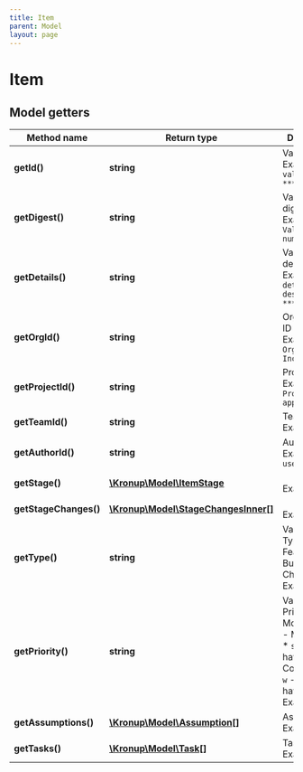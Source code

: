```yaml
---
title: Item
parent: Model
layout: page
---
```


# Item

## Model getters

Method name | Return type | Description
------------ | ------------- | -------------
**getId()** | **string** | Value item ID <br>Example: `value-item-***` 
**getDigest()** | **string** | Value item digest <br>Example: `Value item number 1` 
**getDetails()** | **string** | Value item description <br>Example: `Item detailed description ***` 
**getOrgId()** | **string** | Organization ID <br>Example: `Organization, Inc.` 
**getProjectId()** | **string** | Project ID <br>Example: `Productivity app` 
**getTeamId()** | **string** | Team ID <br>Example: `UX` 
**getAuthorId()** | **string** | Author ID <br>Example: `user-id-***` 
**getStage()** | [**\Kronup\Model\ItemStage**](../ItemStage) |  <br>Example: `null` 
**getStageChanges()** | [**\Kronup\Model\StageChangesInner[]**](../StageChangesInner) |  <br>Example: `null` 
**getType()** | **string** | Value Item Type   * `f` - Feature   * `b` - Bug fix   * `c` - Chore <br>Example: `null` 
**getPriority()** | **string** | Value Item Priority using MoSCoW   * `m` - Must-have   * `s` - Should-have   * `c` - Could-have   * `w` - Will NOT have <br>Example: `null` 
**getAssumptions()** | [**\Kronup\Model\Assumption[]**](../Assumption) | Assumptions <br>Example: `null` 
**getTasks()** | [**\Kronup\Model\Task[]**](../Task) | Tasks <br>Example: `null` 

